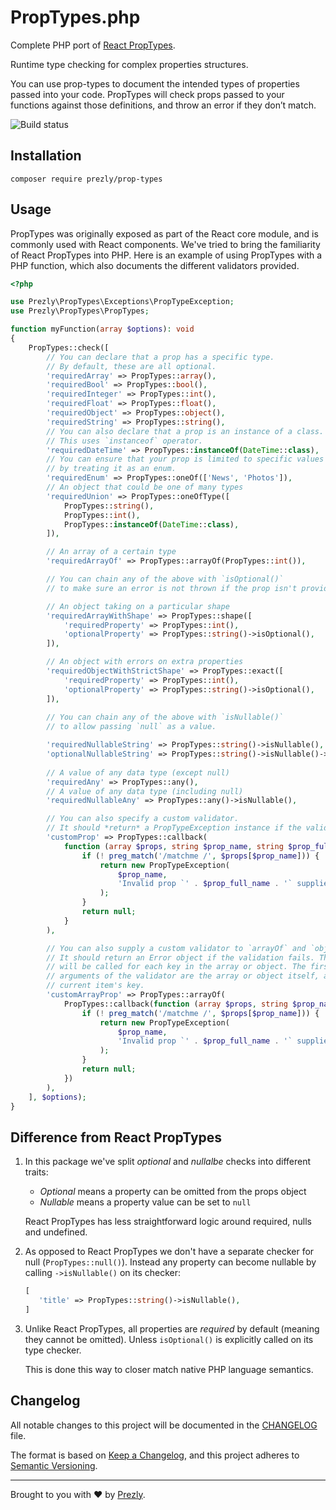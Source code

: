 # PropTypes.php

Complete PHP port of [React PropTypes](https://github.com/facebook/prop-types).

Runtime type checking for complex properties structures.

You can use prop-types to document the intended types of properties passed into your code. PropTypes will check props passed to your functions against those definitions, and throw an error if they don’t match.

<img src="https://github.com/prezly/prop-types-php/workflows/Test/badge.svg" alt="Build status">

## Installation

```
composer require prezly/prop-types
```

## Usage

PropTypes was originally exposed as part of the React core module, and is commonly used with React components. We've tried to bring the familiarity of React PropTypes into PHP. Here is an example of using PropTypes with a PHP function, which also documents the different validators provided.

```php
<?php

use Prezly\PropTypes\Exceptions\PropTypeException;
use Prezly\PropTypes\PropTypes;

function myFunction(array $options): void
{
    PropTypes::check([
        // You can declare that a prop has a specific type.
        // By default, these are all optional.
        'requiredArray' => PropTypes::array(),
        'requiredBool' => PropTypes::bool(),
        'requiredInteger' => PropTypes::int(),
        'requiredFloat' => PropTypes::float(),
        'requiredObject' => PropTypes::object(),
        'requiredString' => PropTypes::string(),
        // You can also declare that a prop is an instance of a class.
        // This uses `instanceof` operator.
        'requiredDateTime' => PropTypes::instanceOf(DateTime::class),
        // You can ensure that your prop is limited to specific values
        // by treating it as an enum.
        'requiredEnum' => PropTypes::oneOf(['News', 'Photos']),
        // An object that could be one of many types
        'requiredUnion' => PropTypes::oneOfType([
            PropTypes::string(),
            PropTypes::int(),
            PropTypes::instanceOf(DateTime::class),
        ]),

        // An array of a certain type
        'requiredArrayOf' => PropTypes::arrayOf(PropTypes::int()),

        // You can chain any of the above with `isOptional()`
        // to make sure an error is not thrown if the prop isn't provided.

        // An object taking on a particular shape
        'requiredArrayWithShape' => PropTypes::shape([
            'requiredProperty' => PropTypes::int(),
            'optionalProperty' => PropTypes::string()->isOptional(),
        ]),

        // An object with errors on extra properties
        'requiredObjectWithStrictShape' => PropTypes::exact([
            'requiredProperty' => PropTypes::int(),
            'optionalProperty' => PropTypes::string()->isOptional(),
        ]),
    
        // You can chain any of the above with `isNullable()`
        // to allow passing `null` as a value.

        'requiredNullableString' => PropTypes::string()->isNullable(),
        'optionalNullableString' => PropTypes::string()->isNullable()->isOptional(),
        
        // A value of any data type (except null)
        'requiredAny' => PropTypes::any(),
        // A value of any data type (including null)
        'requiredNullableAny' => PropTypes::any()->isNullable(),

        // You can also specify a custom validator.
        // It should *return* a PropTypeException instance if the validation fails.
        'customProp' => PropTypes::callback(
            function (array $props, string $prop_name, string $prop_full_name): ?PropTypeException {
                if (! preg_match('/matchme /', $props[$prop_name])) {
                    return new PropTypeException(
                        $prop_name,
                        'Invalid prop `' . $prop_full_name . '` supplied. Validation failed.'
                    );
                }
                return null;
            }
        ),

        // You can also supply a custom validator to `arrayOf` and `objectOf`.
        // It should return an Error object if the validation fails. The validator
        // will be called for each key in the array or object. The first two
        // arguments of the validator are the array or object itself, and the
        // current item's key.
        'customArrayProp' => PropTypes::arrayOf(
            PropTypes::callback(function (array $props, string $prop_name, string $prop_full_name) {
                if (! preg_match('/matchme /', $props[$prop_name])) {
                    return new PropTypeException(
                        $prop_name,
                        'Invalid prop `' . $prop_full_name . '` supplied. Validation failed.'
                    );
                }
                return null;
            })
        ),
    ], $options);
}
```

## Difference from React PropTypes

1. In this package we've split *optional* and *nullalbe* checks into different traits:
   - *Optional* means a property can be omitted from the props object  
   - *Nullable* means a property value can be set to `null`  
   
   React PropTypes has less straightforward logic around required, nulls and undefined.
   
2. As opposed to React PropTypes we don't have a separate checker for null (`PropTypes::null()`).
   Instead any property can become nullable by calling `->isNullable()` on its checker:
   
   ```php
   [
      'title' => PropTypes::string()->isNullable(),
   ]
   ```
   
3. Unlike React PropTypes, all properties are *required* by default (meaning they cannot be omitted).
   Unless `isOptional()` is explicitly called on its type checker. 

   This is done this way to closer match native PHP language semantics.

## Changelog

All notable changes to this project will be documented in the [CHANGELOG](./CHANGELOG) file.

The format is based on [Keep a Changelog](https://keepachangelog.com/en/1.0.0/),
and this project adheres to [Semantic Versioning](https://semver.org/spec/v2.0.0.html).

-----------------

Brought to you with :heart: by [Prezly](https://www.prezly.com/?utm_source=github&utm_campaign=prop-types-php).
